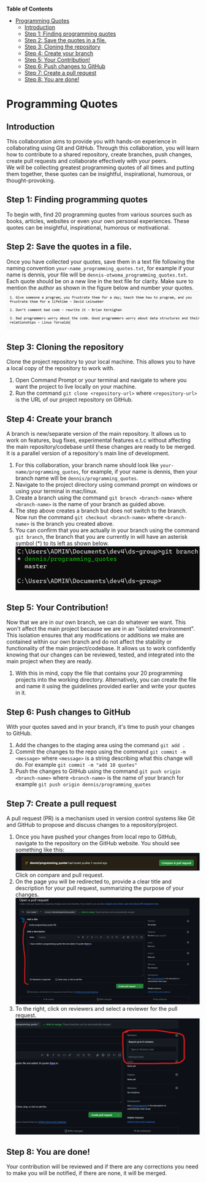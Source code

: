 <!-- START doctoc generated TOC please keep comment here to allow auto update -->
<!-- DON'T EDIT THIS SECTION, INSTEAD RE-RUN doctoc TO UPDATE -->
**Table of Contents**

- [Programming Quotes](#programming-quotes)
  - [Introduction](#introduction)
  - [Step 1: Finding programming quotes](#step-1-finding-programming-quotes)
  - [Step 2: Save the quotes in a file.](#step-2-save-the-quotes-in-a-file)
  - [Step 3: Cloning the repository](#step-3-cloning-the-repository)
  - [Step 4: Create your branch](#step-4-create-your-branch)
  - [Step 5: Your Contribution!](#step-5-your-contribution)
  - [Step 6: Push changes to GitHub](#step-6-push-changes-to-github)
  - [Step 7: Create a pull request](#step-7-create-a-pull-request)
  - [Step 8: You are done!](#step-8-you-are-done)

<!-- END doctoc generated TOC please keep comment here to allow auto update -->

# Programming Quotes
## Introduction
This collaboration aims to provide you with hands-on experience in collaborating using Git and GitHub. Through this collaboration, you will learn how to contribute to a shared repository, create branches, push changes, create pull requests and collaborate effectively with your peers.   
We will be collecting greatest programming quotes of all times and putting them together, these quotes can be insightful, inspirational, humorous, or thought-provoking.

## Step 1: Finding programming quotes
To begin with, find 20 programming quotes from various sources such as books, articles, websites or even your own personal experiences. These quotes can be insightful, inspirational, humorous or motivational.

## Step 2: Save the quotes in a file.
Once you have collected your quotes, save them in a text file following the naming convention ```your-name_programming_quotes.txt```, for example if your name is dennis, your file will be ```dennis-otwoma_programming_quotes.txt```. Each quote should be on a new line in the text file for clarity. Make sure to mention the author as shown in the figure below and number your quotes.
![Example organization](./assets/example-quotes.png)

## Step 3: Cloning the repository
Clone the project repository to your local machine. This allows you to have a local copy of the repository to work with.
1. Open Command Prompt or your terminal and navigate to where you want the project to live locally on your machine.
2. Run the command ```git clone <repository-url>``` where ```<repository-url>``` is the URL of our project repository on GitHub.

## Step 4: Create your branch
A branch is new/separate version of the main repository. It allows us to work on features, bug fixes, experimental features e.t.c without affecting the main repository/codebase until these changes are ready to be merged.  
It is a parallel version of a repository's main line of development.
1. For this collaboration, your branch name should look like ```your-name/programming_quotes```, for example, if your name is dennis, then your branch name will be ```dennis/programming_quotes```.
1. Navigate to the project directory using command prompt on windows or using your terminal in mac/linux.
1. Create a branch using the command ```git branch <branch-name>``` where ```<branch-name>``` is the name of your branch as guided above.
1. The step above creates a branch but does not switch to the branch. Now run the command ```git checkout <branch-name>``` where ```<branch-name>``` is the branch you created above.
1. You can confirm that you are actually in your branch using the command ```git branch```, the branch that you are currently in will have an asterisk symbol (*) to its left as shown below.
![Current branch](./assets/current-branch.png)

## Step 5: Your Contribution!
Now that we are in our own branch, we can do whatever we want. This won't affect the main project because we are in an "isolated environment". This isolation ensures that any modifications or additions we make are contained within our own branch and do not affect the stability or functionality of the main project/codebase. It allows us to work confidently knowing that our changes can be reviewed, tested, and integrated into the main project when they are ready.  
1. With this in mind, copy the file that contains your 20 programming projects into the working directory. Alternatively, you can create the file and name it using the guidelines provided earlier and write your quotes in it.

## Step 6: Push changes to GitHub
With your quotes saved and in your branch, it's time to push your changes to GitHub.  
1. Add the changes to the staging area using the command ```git add .```
1. Commit the changes to the repo using the command ```git commit -m <message>``` where ```<message>``` is a string describing what this change will do. For example ```git commit -m "add 10 quotes"```
1. Push the changes to GitHub using the command ```git push origin <branch-name>``` where ```<branch-name>``` is the name of your branch for example ```git push origin dennis/programming_quotes```

## Step 7: Create a pull request
A pull request (PR) is a mechanism used in version control systems like Git and GitHub to propose and discuss changes to a repository/project.
1. Once you have pushed your changes from local repo to GitHub, navigate to the repository on the GitHub website. You should see something like this:
![Pull request button](./assets/pull-request-button.png)
Click on compare and pull request.
1. On the page you will be redirected to, provide a clear title and description for your pull request, summarizing the purpose of your changes.
![Describe a pull request](./assets/describe-pull-request.png)
1. To the right, click on reviewers and select a reviewer for the pull request.
![reviewer](./assets/adding-reviewer.png)

## Step 8: You are done!
Your contribution will be reviewed and if there are any corrections you need to make you will be notified, if there are none, it will be merged.